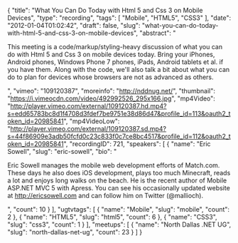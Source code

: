 {
  "title": "What You Can Do Today with Html 5 and Css 3 on Mobile Devices",
  "type": "recording",
  "tags": [
    "Mobile",
    "HTML5",
    "CSS3"
  ],
  "date": "2012-01-04T01:02:42",
  "draft": false,
  "slug": "what-you-can-do-today-with-html-5-and-css-3-on-mobile-devices",
  "abstract": "<p>This meeting is a code/markup/styling-heavy discussion of what you can do with Html 5 and Css 3 on mobile devices today. Bring your iPhones, Android phones, Windows Phone 7 phones, iPads, Android tablets et al. if you have them. Along with the code, we'll also talk a bit about what you can do to plan for devices whose browsers are not as advanced as others.</p>",
  "vimeo": "109120387",
  "moreinfo": "http://nddnug.net/",
  "thumbnail": "https://i.vimeocdn.com/video/492992526_295x166.jpg",
  "mp4Video": "http://player.vimeo.com/external/109120387.hd.mp4?s=edd65783bc8d1f4708d3fdef7be9751e38d86d47&profile_id=113&oauth2_token_id=20985841",
  "mp4VideoLow": "http://player.vimeo.com/external/109120387.sd.mp4?s=44f86909e3adb50fcfd0c23c833f0c7ce8bc4517&profile_id=112&oauth2_token_id=20985841",
  "recordingID": 721,
  "speakers": [
    {
      "name": "Eric Sowell",
      "slug": "eric-sowell",
      "bio": "<p>Eric Sowell manages the mobile web development efforts of Match.com. These days he also does iOS development, plays too much Minecraft, reads a lot and enjoys long walks on the beach. He is the recent author of Mobile ASP.NET MVC 5 with Apress. You can see his occasionally updated website at http://ericsowell.com and can follow him on Twitter (@mallioch).</p>",
      "count": 10
    }
  ],
  "ugtvtags": [
    {
      "name": "Mobile",
      "slug": "mobile",
      "count": 2
    },
    {
      "name": "HTML5",
      "slug": "html5",
      "count": 6
    },
    {
      "name": "CSS3",
      "slug": "css3",
      "count": 1
    }
  ],
  "meetups": [
    {
      "name": "North Dallas .NET UG",
      "slug": "north-dallas-net-ug",
      "count": 23
    }
  ]
}